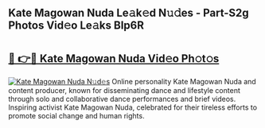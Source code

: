 ## Kate Magowan Nuda Le𝚊k𝚎d N𝚞𝚍es - Part-S2g Photos Vid𝚎o Le𝚊ks BIp6R

# <h2><a href="http://fbe8cl.evod.top/?m=Kate+Magowan+Nuda">🔗 👉🔴 Kate Magowan Nuda Vid𝚎o Ph𝚘t𝚘s</a></h2>

[![Kate Magowan Nuda N𝚞d𝚎s](https://i.imgur.com/8V9OHl7.gif)](http://fbe8cl.evod.top/?m=Kate+Magowan+Nuda)
Online personality Kate Magowan Nuda and content producer, known for disseminating dance and lifestyle content through solo and collaborative dance performances and brief videos. Inspiring activist Kate Magowan Nuda, celebrated for their tireless efforts to promote social change and human rights. 
